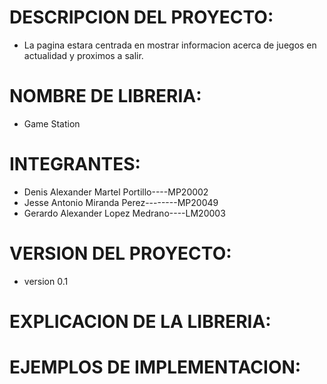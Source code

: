 # DESCRIPCION DEL PROYECTO:

- La pagina estara centrada en mostrar informacion acerca de juegos en actualidad y proximos a salir.

# NOMBRE DE LIBRERIA:

- Game Station

# INTEGRANTES:

- Denis Alexander Martel Portillo----MP20002
- Jesse Antonio Miranda Perez--------MP20049
- Gerardo Alexander Lopez Medrano----LM20003

# VERSION DEL PROYECTO:

- version 0.1

# EXPLICACION DE LA LIBRERIA:

# EJEMPLOS DE IMPLEMENTACION:
